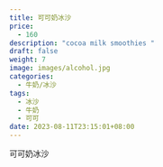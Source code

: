 ```yaml
---
title: 可可奶冰沙
price:
  - 160
description: "cocoa milk smoothies "
draft: false
weight: 7
image: images/alcohol.jpg
categories:
  - 牛奶/冰沙
tags:
  - 冰沙
  - 牛奶
  - 可可
date: 2023-08-11T23:15:01+08:00
---
```

可可奶冰沙